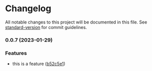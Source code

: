 # Changelog

All notable changes to this project will be documented in this file. See [standard-version](https://github.com/conventional-changelog/standard-version) for commit guidelines.

### 0.0.7 (2023-01-29)


### Features

* this is a feature ([b52c5e1](https://github.com/M-Sardari/ExcelGenerator/commit/b52c5e121fb62cc7ba324513ae4bf4b04364e439))
